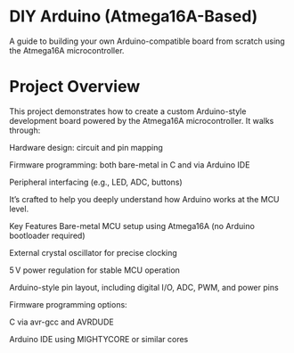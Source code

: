 # DIY Arduino (Atmega16A-Based)

A guide to building your own Arduino-compatible board from scratch using the Atmega16A microcontroller.

# Project Overview

This project demonstrates how to create a custom Arduino-style development board powered by the Atmega16A microcontroller. It walks through:

Hardware design: circuit and pin mapping

Firmware programming: both bare-metal in C and via Arduino IDE

Peripheral interfacing (e.g., LED, ADC, buttons)

It’s crafted to help you deeply understand how Arduino works at the MCU level.

Key Features
Bare-metal MCU setup using Atmega16A (no Arduino bootloader required)

External crystal oscillator for precise clocking

5 V power regulation for stable MCU operation

Arduino-style pin layout, including digital I/O, ADC, PWM, and power pins

Firmware programming options:

C via avr-gcc and AVRDUDE

Arduino IDE using MIGHTYCORE or similar cores 

